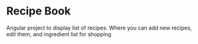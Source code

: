 # Recipe Book
Angular project to display list of recipes. Where you can add new recipes, edit them, and ingredient list for shopping
    